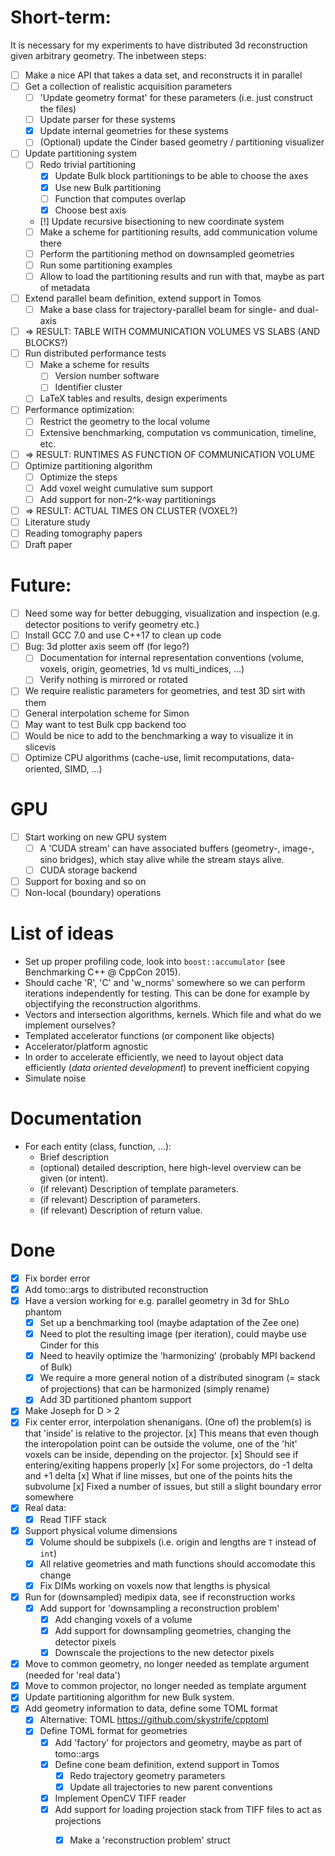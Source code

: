 # Short-term:

It is necessary for my experiments to have distributed 3d reconstruction given arbitrary geometry. The inbetween steps:

- [ ] Make a nice API that takes a data set, and reconstructs it in parallel
- [ ] Get a collection of realistic acquisition parameters
    - [ ] 'Update geometry format' for these parameters (i.e. just construct the files)
    - [ ] Update parser for these systems
    - [x] Update internal geometries for these systems
    - [ ] (Optional) update the Cinder based geometry / partitioning visualizer
- [ ] Update partitioning system
    - [ ] Redo trivial partitioning
        - [x] Update Bulk block partitionings to be able to choose the axes
        - [x] Use new Bulk partitioning
        - [ ] Function that computes overlap
        - [x] Choose best axis
    - [!] Update recursive bisectioning to new coordinate system
    - [ ] Make a scheme for partitioning results, add communication volume there
    - [ ] Perform the partitioning method on downsampled geometries
    - [ ] Run some partitioning examples
    - [ ] Allow to load the partitioning results and run with that, maybe as part of metadata
- [ ] Extend parallel beam definition, extend support in Tomos
    - [ ] Make a base class for trajectory-parallel beam for single- and dual-axis
- [ ] => RESULT: TABLE WITH COMMUNICATION VOLUMES VS SLABS (AND BLOCKS?)
- [ ] Run distributed performance tests
    - [ ] Make a scheme for results
        - [ ] Version number software
        - [ ] Identifier cluster
    - [ ] LaTeX tables and results, design experiments
- [ ] Performance optimization:
    - [ ] Restrict the geometry to the local volume
    - [ ] Extensive benchmarking, computation vs communication, timeline, etc.
- [ ] => RESULT: RUNTIMES AS FUNCTION OF COMMUNICATION VOLUME
- [ ] Optimize partitioning algorithm
    - [ ] Optimize the steps
    - [ ] Add voxel weight cumulative sum support
    - [ ] Add support for non-2^k-way partitionings
- [ ] => RESULT: ACTUAL TIMES ON CLUSTER (VOXEL?)
- [ ] Literature study
- [ ] Reading tomography papers
- [ ] Draft paper

# Future:

- [ ] Need some way for better debugging, visualization and inspection (e.g. detector positions to verify geometry etc.)
- [ ] Install GCC 7.0 and use C++17 to clean up code
- [ ] Bug: 3d plotter axis seem off (for lego?)
    - [ ] Documentation for internal representation conventions (volume, voxels, origin, geometries, 1d vs multi_indices, ...)
    - [ ] Verify nothing is mirrored or rotated
- [ ] We require realistic parameters for geometries, and test 3D sirt with them
- [ ] General interpolation scheme for Simon
- [ ] May want to test Bulk cpp backend too
- [ ] Would be nice to add to the benchmarking a way to visualize it in slicevis
- [ ] Optimize CPU algorithms (cache-use, limit recomputations, data-oriented, SIMD, ...)

# GPU

- [ ] Start working on new GPU system
    - [ ] A 'CUDA stream' can have associated buffers (geometry-, image-, sino bridges), which stay alive while the stream stays alive.
    - [ ] CUDA storage backend
- [ ] Support for boxing and so on
- [ ] Non-local (boundary) operations

# List of ideas

* Set up proper profiling code, look into `boost::accumulator` (see Benchmarking C++ @ CppCon 2015).
* Should cache 'R', 'C' and 'w_norms' somewhere so we can perform iterations independently for testing. This can be done for example by objectifying the reconstruction algorithms.
* Vectors and intersection algorithms, kernels. Which file and what do we implement ourselves?
* Templated accelerator functions (or component like objects)
* Accelerator/platform agnostic
* In order to accelerate efficiently, we need to layout object data efficiently (*data oriented development*) to prevent inefficient copying
* Simulate noise

# Documentation

* For each entity (class, function, ...):
  - Brief description
  - (optional) detailed description, here high-level overview can be given (or intent).
  - (if relevant) Description of template parameters.
  - (if relevant) Description of parameters.
  - (if relevant) Description of return value.

# Done

- [x] Fix border error
- [x] Add tomo::args to distributed reconstruction
- [x] Have a version working for e.g. parallel geometry in 3d for ShLo phantom
	- [x] Set up a benchmarking tool (maybe adaptation of the Zee one)
    - [x] Need to plot the resulting image (per iteration), could maybe use Cinder for this
    - [x] Need to heavily optimize the 'harmonizing' (probably MPI backend of Bulk)
    - [x] We require a more general notion of a distributed sinogram (= stack of projections) that can be harmonized (simply rename)
    - [x] Add 3D partitioned phantom support
- [x] Make Joseph for D > 2
- [x] Fix center error, interpolation shenanigans. (One of) the problem(s) is that 'inside' is relative to the projector.
      [x] This means that even though the interopolation point can be outside the volume, one of the 'hit' voxels can be inside, depending on the projector.
      [x] Should see if entering/exiting happens properly
      [x] For some projectors, do -1 delta and +1 delta
      [x] What if line misses, but one of the points hits the subvolume
      [x] Fixed a number of issues, but still a slight boundary error somewhere
- [x] Real data:
    - [x] Read TIFF stack
- [x] Support physical volume dimensions
    - [x] Volume should be subpixels (i.e. origin and lengths are `T` instead of `int`)
    - [x] All relative geometries and math functions should accomodate this change
    - [x] Fix DIMs working on voxels now that lengths is physical
- [x] Run for (downsampled) medipix data, see if reconstruction works
    - [x] Add support for 'downsampling a reconstruction problem'
        - [x] Add changing voxels of a volume
        - [x] Add support for downsampling geometries, changing the detector pixels
        - [x] Downscale the projections to the new detector pixels
- [x] Move to common geometry, no longer needed as template argument (needed for 'real data')
- [x] Move to common projector, no longer needed as template argument
- [x] Update partitioning algorithm for new Bulk system.
- [x] Add geometry information to data, define some TOML format
    - [x] Alternative: TOML https://github.com/skystrife/cpptoml
    - [x] Define TOML format for geometries
        - [x] Add 'factory' for projectors and geometry, maybe as part of tomo::args
        - [x] Define cone beam definition, extend support in Tomos
            - [x] Redo trajectory geometry parameters
            - [x] Update all trajectories to new parent conventions
        - [x] Implement OpenCV TIFF reader
        - [x] Add support for loading projection stack from TIFF files to act as projections
            - [x] Make a 'reconstruction problem' struct

